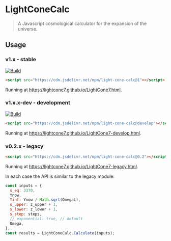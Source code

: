 # LightConeCalc

> A Javascript cosmological calculator for the expansion of the universe.

## Usage

### v1.x - stable

[![Build](https://github.com/lightcone7/light-cone-calc/actions/workflows/node.js.yaml/badge.svg)](https://github.com/lightcone7/light-cone-calc/actions/workflows/node.js.yaml)

```html
<script src="https://cdn.jsdelivr.net/npm/light-cone-calc@1"></script>
```

Running at https://lightcone7.github.io/LightCone7.html.

### v1.x.x-dev - development

[![Build](https://github.com/lightcone7/light-cone-calc/actions/workflows/node.js.yaml/badge.svg?branch=develop)](https://github.com/lightcone7/light-cone-calc/actions/workflows/node.js.yaml)

```html
<script src="https://cdn.jsdelivr.net/npm/light-cone-calc@develop"></script>
```

Running at https://lightcone7.github.io/LightCone7-develop.html.

### v0.2.x - legacy

```html
<script src="https://cdn.jsdelivr.net/npm/light-cone-calc@0.2"></script>
```

Running at https://lightcone7.github.io/LightCone7-legacy.html.

In each case the API is similar to the legacy module:

```js
const inputs = {
  s_eq: 3370,
  Ynow,
  Yinf: Ynow / Math.sqrt(OmegaL),
  s_upper: z_upper + 1,
  s_lower: z_lower + 1,
  s_step: steps,
  // exponential: true, // default
  Omega,
};
const results = LightConeCalc.Calculate(inputs);
```
